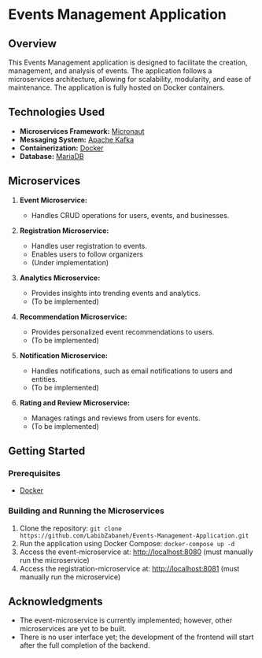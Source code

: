 # Events Management Application

## Overview

This Events Management application is designed to facilitate the creation, management, and analysis of events. The application follows a microservices architecture, allowing for scalability, modularity, and ease of maintenance. The application is fully hosted on Docker containers.

## Technologies Used

- **Microservices Framework:** [Micronaut](https://micronaut.io/)
- **Messaging System:** [Apache Kafka](https://kafka.apache.org/)
- **Containerization:** [Docker](https://www.docker.com/)
- **Database:** [MariaDB](https://mariadb.org/)

## Microservices

1. **Event Microservice:**
   - Handles CRUD operations for users, events, and businesses.

2. **Registration Microservice:**
   - Handles user registration to events.
   - Enables users to follow organizers
   - (Under implementation)

3. **Analytics Microservice:**
   - Provides insights into trending events and analytics.
   - (To be implemented)

4. **Recommendation Microservice:**
   - Provides personalized event recommendations to users.
   - (To be implemented)

6. **Notification Microservice:**
   - Handles notifications, such as email notifications to users and entities.
   - (To be implemented)

7. **Rating and Review Microservice:**
   - Manages ratings and reviews from users for events.
   - (To be implemented)
  
## Getting Started

### Prerequisites

- [Docker](https://www.docker.com/)

### Building and Running the Microservices

1. Clone the repository: `git clone https://github.com/LabibZabaneh/Events-Management-Application.git`
2. Run the application using Docker Compose: `docker-compose up -d`
3. Access the event-microservice at: [http://localhost:8080](http://localhost:8080) (must manually run the microservice)
4. Access the registration-microservice at: [http://localhost:8081](http://localhost:8081) (must manually run the microservice)

## Acknowledgments

- The event-microservice is currently implemented; however, other microservices are yet to be built.
- There is no user interface yet; the development of the frontend will start after the full completion of the backend.


